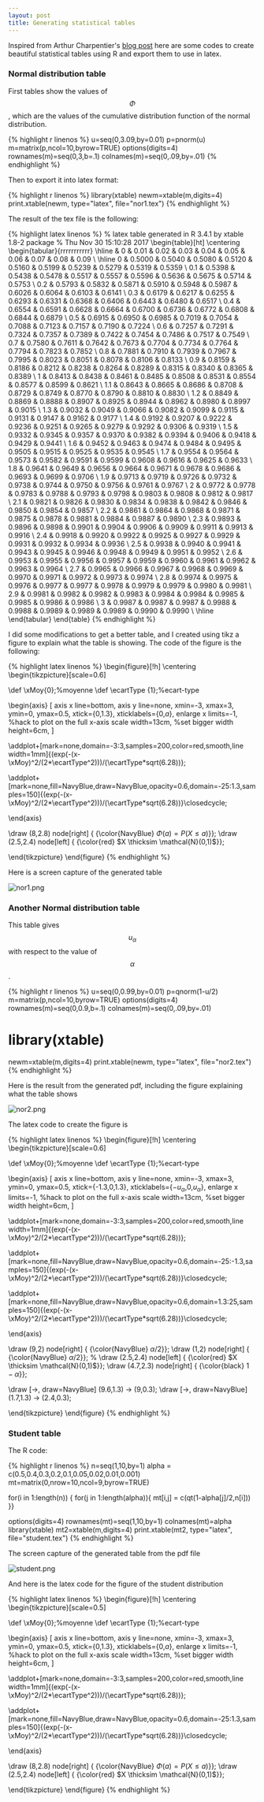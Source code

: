 ```yaml
---
layout: post
title: Generating statistical tables
---
```


Inspired from Arthur Charpentier's [blog post](http://freakonometrics.hypotheses.org/9404) here are some codes to create beautiful statistical tables using R and export them to use in latex. 

### Normal distribution table

First tables show the values of $$\Phi$$, which are the values of the cumulative distribution function of the normal distribution.

{% highlight r linenos %}
u=seq(0,3.09,by=0.01)
p=pnorm(u)
m=matrix(p,ncol=10,byrow=TRUE)
options(digits=4)
rownames(m)=seq(0,3,b=.1)
colnames(m)=seq(0,.09,by=.01)
{% endhighlight %}

Then to export it into latex format:

{% highlight r linenos %}
library(xtable)
newm=xtable(m,digits=4)
print.xtable(newm, type="latex", file="nor1.tex")
{% endhighlight %}

The result of the tex file is the following: 

{% highlight latex linenos %}
% latex table generated in R 3.4.1 by xtable 1.8-2 package
% Thu Nov 30 15:10:28 2017
\begin{table}[ht]
\centering
\begin{tabular}{rrrrrrrrrrr}
  \hline
 & 0 & 0.01 & 0.02 & 0.03 & 0.04 & 0.05 & 0.06 & 0.07 & 0.08 & 0.09 \\ 
  \hline
0 & 0.5000 & 0.5040 & 0.5080 & 0.5120 & 0.5160 & 0.5199 & 0.5239 & 0.5279 & 0.5319 & 0.5359 \\ 
  0.1 & 0.5398 & 0.5438 & 0.5478 & 0.5517 & 0.5557 & 0.5596 & 0.5636 & 0.5675 & 0.5714 & 0.5753 \\ 
  0.2 & 0.5793 & 0.5832 & 0.5871 & 0.5910 & 0.5948 & 0.5987 & 0.6026 & 0.6064 & 0.6103 & 0.6141 \\ 
  0.3 & 0.6179 & 0.6217 & 0.6255 & 0.6293 & 0.6331 & 0.6368 & 0.6406 & 0.6443 & 0.6480 & 0.6517 \\ 
  0.4 & 0.6554 & 0.6591 & 0.6628 & 0.6664 & 0.6700 & 0.6736 & 0.6772 & 0.6808 & 0.6844 & 0.6879 \\ 
  0.5 & 0.6915 & 0.6950 & 0.6985 & 0.7019 & 0.7054 & 0.7088 & 0.7123 & 0.7157 & 0.7190 & 0.7224 \\ 
  0.6 & 0.7257 & 0.7291 & 0.7324 & 0.7357 & 0.7389 & 0.7422 & 0.7454 & 0.7486 & 0.7517 & 0.7549 \\ 
  0.7 & 0.7580 & 0.7611 & 0.7642 & 0.7673 & 0.7704 & 0.7734 & 0.7764 & 0.7794 & 0.7823 & 0.7852 \\ 
  0.8 & 0.7881 & 0.7910 & 0.7939 & 0.7967 & 0.7995 & 0.8023 & 0.8051 & 0.8078 & 0.8106 & 0.8133 \\ 
  0.9 & 0.8159 & 0.8186 & 0.8212 & 0.8238 & 0.8264 & 0.8289 & 0.8315 & 0.8340 & 0.8365 & 0.8389 \\ 
  1 & 0.8413 & 0.8438 & 0.8461 & 0.8485 & 0.8508 & 0.8531 & 0.8554 & 0.8577 & 0.8599 & 0.8621 \\ 
  1.1 & 0.8643 & 0.8665 & 0.8686 & 0.8708 & 0.8729 & 0.8749 & 0.8770 & 0.8790 & 0.8810 & 0.8830 \\ 
  1.2 & 0.8849 & 0.8869 & 0.8888 & 0.8907 & 0.8925 & 0.8944 & 0.8962 & 0.8980 & 0.8997 & 0.9015 \\ 
  1.3 & 0.9032 & 0.9049 & 0.9066 & 0.9082 & 0.9099 & 0.9115 & 0.9131 & 0.9147 & 0.9162 & 0.9177 \\ 
  1.4 & 0.9192 & 0.9207 & 0.9222 & 0.9236 & 0.9251 & 0.9265 & 0.9279 & 0.9292 & 0.9306 & 0.9319 \\ 
  1.5 & 0.9332 & 0.9345 & 0.9357 & 0.9370 & 0.9382 & 0.9394 & 0.9406 & 0.9418 & 0.9429 & 0.9441 \\ 
  1.6 & 0.9452 & 0.9463 & 0.9474 & 0.9484 & 0.9495 & 0.9505 & 0.9515 & 0.9525 & 0.9535 & 0.9545 \\ 
  1.7 & 0.9554 & 0.9564 & 0.9573 & 0.9582 & 0.9591 & 0.9599 & 0.9608 & 0.9616 & 0.9625 & 0.9633 \\ 
  1.8 & 0.9641 & 0.9649 & 0.9656 & 0.9664 & 0.9671 & 0.9678 & 0.9686 & 0.9693 & 0.9699 & 0.9706 \\ 
  1.9 & 0.9713 & 0.9719 & 0.9726 & 0.9732 & 0.9738 & 0.9744 & 0.9750 & 0.9756 & 0.9761 & 0.9767 \\ 
  2 & 0.9772 & 0.9778 & 0.9783 & 0.9788 & 0.9793 & 0.9798 & 0.9803 & 0.9808 & 0.9812 & 0.9817 \\ 
  2.1 & 0.9821 & 0.9826 & 0.9830 & 0.9834 & 0.9838 & 0.9842 & 0.9846 & 0.9850 & 0.9854 & 0.9857 \\ 
  2.2 & 0.9861 & 0.9864 & 0.9868 & 0.9871 & 0.9875 & 0.9878 & 0.9881 & 0.9884 & 0.9887 & 0.9890 \\ 
  2.3 & 0.9893 & 0.9896 & 0.9898 & 0.9901 & 0.9904 & 0.9906 & 0.9909 & 0.9911 & 0.9913 & 0.9916 \\ 
  2.4 & 0.9918 & 0.9920 & 0.9922 & 0.9925 & 0.9927 & 0.9929 & 0.9931 & 0.9932 & 0.9934 & 0.9936 \\ 
  2.5 & 0.9938 & 0.9940 & 0.9941 & 0.9943 & 0.9945 & 0.9946 & 0.9948 & 0.9949 & 0.9951 & 0.9952 \\ 
  2.6 & 0.9953 & 0.9955 & 0.9956 & 0.9957 & 0.9959 & 0.9960 & 0.9961 & 0.9962 & 0.9963 & 0.9964 \\ 
  2.7 & 0.9965 & 0.9966 & 0.9967 & 0.9968 & 0.9969 & 0.9970 & 0.9971 & 0.9972 & 0.9973 & 0.9974 \\ 
  2.8 & 0.9974 & 0.9975 & 0.9976 & 0.9977 & 0.9977 & 0.9978 & 0.9979 & 0.9979 & 0.9980 & 0.9981 \\ 
  2.9 & 0.9981 & 0.9982 & 0.9982 & 0.9983 & 0.9984 & 0.9984 & 0.9985 & 0.9985 & 0.9986 & 0.9986 \\ 
  3 & 0.9987 & 0.9987 & 0.9987 & 0.9988 & 0.9988 & 0.9989 & 0.9989 & 0.9989 & 0.9990 & 0.9990 \\ 
   \hline
\end{tabular}
\end{table}
{% endhighlight %}


I did some modifications to get a better table, and I created using tikz a figure to explain what the table is showing. The code of the figure is the following:

{% highlight latex linenos %}
\begin{figure}[!h]
\centering
\begin{tikzpicture}[scale=0.6]

\def \xMoy{0};%moyenne
\def \ecartType {1};%ecart-type



\begin{axis}
[
axis x line=bottom,
axis y line=none,
xmin=-3,
xmax=3,
ymin=0,
ymax=0.5,
xtick={0,1.3},
xticklabels={0,$a$},
enlarge x limits=-1, %hack to plot on the full x-axis scale
width=13cm, %set bigger width
height=6cm,
]

\addplot+[mark=none,domain=-3:3,samples=200,color=red,smooth,line width=1mm]{(exp(-(x-\xMoy)^2/(2*\ecartType^2)))/(\ecartType*sqrt(6.28))}; 


\addplot+[mark=none,fill=NavyBlue,draw=NavyBlue,opacity=0.6,domain=-25:1.3,samples=150]{(exp(-(x-\xMoy)^2/(2*\ecartType^2)))/(\ecartType*sqrt(6.28))}\closedcycle;

\end{axis}

\draw (8,2.8) node[right] { {\color{NavyBlue} $\Phi(a)=P(X\le a)$}};
\draw (2.5,2.4) node[left] { {\color{red} $X  \thicksim \mathcal{N}(0,1)$}};

\end{tikzpicture}
\end{figure}
{% endhighlight %}

Here is a screen capture of the generated table

![nor1.png](../../figures/nor1.png) 

### Another Normal distribution table

This table gives $$u_{\alpha}$$ with respect to the value of $$\alpha$$.

{% highlight r linenos %}
u=seq(0,0.99,by=0.01)
p=qnorm(1-u/2)
m=matrix(p,ncol=10,byrow=TRUE)
options(digits=4)
rownames(m)=seq(0,0.9,b=.1)
colnames(m)=seq(0,.09,by=.01)
# library(xtable)
newm=xtable(m,digits=4)
print.xtable(newm, type="latex", file="nor2.tex")
{% endhighlight %}

Here is the result from the generated pdf, including the figure explaining what the table shows

![nor2.png](../../figures/nor2.png)

The latex code to create the figure is 

{% highlight latex linenos %}
\begin{figure}[!h]
\centering
\begin{tikzpicture}[scale=0.6]

\def \xMoy{0};%moyenne
\def \ecartType {1};%ecart-type


\begin{axis}
[
axis x line=bottom,
axis y line=none,
xmin=-3,
xmax=3,
ymin=0,
ymax=0.5,
xtick={-1.3,0,1.3},
xticklabels={$-u_{\alpha}$,0,$u_{\alpha}$},
enlarge x limits=-1, %hack to plot on the full x-axis scale
width=13cm, %set bigger width
height=6cm,
]

\addplot+[mark=none,domain=-3:3,samples=200,color=red,smooth,line width=1mm]{(exp(-(x-\xMoy)^2/(2*\ecartType^2)))/(\ecartType*sqrt(6.28))}; 


\addplot+[mark=none,fill=NavyBlue,draw=NavyBlue,opacity=0.6,domain=-25:-1.3,samples=150]{(exp(-(x-\xMoy)^2/(2*\ecartType^2)))/(\ecartType*sqrt(6.28))}\closedcycle;

\addplot+[mark=none,fill=NavyBlue,draw=NavyBlue,opacity=0.6,domain=1.3:25,samples=150]{(exp(-(x-\xMoy)^2/(2*\ecartType^2)))/(\ecartType*sqrt(6.28))}\closedcycle;

\end{axis}

\draw (9,2) node[right] { {\color{NavyBlue} $\alpha/2$}};
\draw (1,2) node[right] { {\color{NavyBlue} $\alpha/2$}};
% \draw (2.5,2.4) node[left] { {\color{red} $X  \thicksim \mathcal{N}(0,1)$}};
\draw (4.7,2.3) node[right] { {\color{black} $1-\alpha$}};

\draw [->, draw=NavyBlue] (9.6,1.3) -> (9,0.3);
\draw [->, draw=NavyBlue] (1.7,1.3) -> (2.4,0.3);

\end{tikzpicture}
\end{figure}
{% endhighlight %}


### Student table

The R code:

{% highlight r linenos %}
n=seq(1,10,by=1)
alpha = c(0.5,0.4,0.3,0.2,0.1,0.05,0.02,0.01,0.001)
mt=matrix(0,nrow=10,ncol=9,byrow=TRUE)

for(i in 1:length(n))
{ for(j in 1:length(alpha)){
  mt[i,j] = c(qt(1-alpha[j]/2,n[i]))
}}


options(digits=4)
rownames(mt)=seq(1,10,by=1)
colnames(mt)=alpha
library(xtable)
mt2=xtable(m,digits=4)
print.xtable(mt2, type="latex", file="student.tex")
{% endhighlight %}

The screen capture of the generated table from the pdf file

![student.png](../../figures/student.png)

And here is the latex code for the figure of the student distribution


{% highlight latex linenos %}
\begin{figure}[!h]
\centering
\begin{tikzpicture}[scale=0.5]

\def \xMoy{0};%moyenne
\def \ecartType {1};%ecart-type

\begin{axis}
[
axis x line=bottom,
axis y line=none,
xmin=-3,
xmax=3,
ymin=0,
ymax=0.5,
xtick={0,1.3},
xticklabels={0,$a$},
enlarge x limits=-1, %hack to plot on the full x-axis scale
width=13cm, %set bigger width
height=6cm,
]

\addplot+[mark=none,domain=-3:3,samples=200,color=red,smooth,line width=1mm]{(exp(-(x-\xMoy)^2/(2*\ecartType^2)))/(\ecartType*sqrt(6.28))}; 


\addplot+[mark=none,fill=NavyBlue,draw=NavyBlue,opacity=0.6,domain=-25:1.3,samples=150]{(exp(-(x-\xMoy)^2/(2*\ecartType^2)))/(\ecartType*sqrt(6.28))}\closedcycle;

\end{axis}

\draw (8,2.8) node[right] { {\color{NavyBlue} $\Phi(a)=P(X\le a)$}};
\draw (2.5,2.4) node[left] { {\color{red} $X  \thicksim \mathcal{N}(0,1)$}};

\end{tikzpicture}
\end{figure}
{% endhighlight %}









